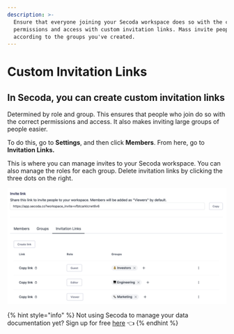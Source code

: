 ```yaml
---
description: >-
  Ensure that everyone joining your Secoda workspace does so with the correct
  permissions and access with custom invitation links. Mass invite people
  according to the groups you've created.
---
```


# Custom Invitation Links

## In Secoda, you can create custom invitation links

Determined by role and group. This ensures that people who join do so with the correct permissions and access. It also makes inviting large groups of people easier.&#x20;

To do this, go to **Settings**, and then click **Members**. From here, go to **Invitation Links.**&#x20;

This is where you can manage invites to your Secoda workspace. You can also manage the roles for each group. Delete invitation links by clicking the three dots on the right.&#x20;

![](<../../.gitbook/assets/Screen Shot 2022-04-08 at 12.59.16 PM.png>)

{% hint style="info" %}
Not using Secoda to manage your data documentation yet? Sign up for free [here](http://app.secoda.co/) 👈
{% endhint %}
